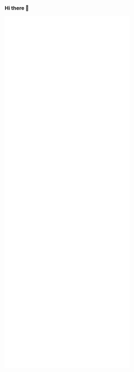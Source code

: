 ### Hi there 👋

<!--
**rigelfalcon/rigelfalcon** is a ✨ _special_ ✨ repository because its `README.md` (this file) appears on your GitHub profile.

Here are some ideas to get you started:

- 🔭 I’m currently working on ...
- 🌱 I’m currently learning ...
- 👯 I’m looking to collaborate on ...
- 🤔 I’m looking for help with ...
- 💬 Ask me about ...
- 📫 How to reach me: ...
- 😄 Pronouns: ...
- ⚡ Fun fact: ...
-->



<img alt="🦑" align="left" width="400px" src="https://github.com/rigelfalcon/rigelfalcon/blob/main/metrics.svg">
<img alt="🦑" align="left" width="400px" src="https://github.com/rigelfalcon/rigelfalcon/blob/main/metrics.additional.svg">
